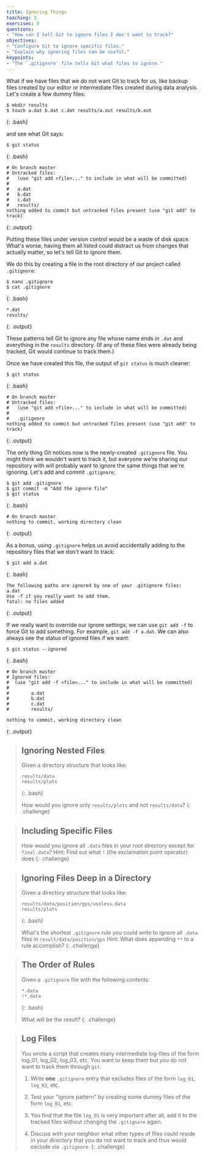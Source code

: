 ```yaml
---
title: Ignoring Things
teaching: 5
exercises: 0
questions:
- "How can I tell Git to ignore files I don't want to track?"
objectives:
- "Configure Git to ignore specific files."
- "Explain why ignoring files can be useful."
keypoints:
- "The `.gitignore` file tells Git what files to ignore."
---
```


What if we have files that we do not want Git to track for us,
like backup files created by our editor
or intermediate files created during data analysis.
Let's create a few dummy files:

~~~
$ mkdir results
$ touch a.dat b.dat c.dat results/a.out results/b.out
~~~
{: .bash}

and see what Git says:

~~~
$ git status
~~~
{: .bash}

~~~
# On branch master
# Untracked files:
#   (use "git add <file>..." to include in what will be committed)
#
#	a.dat
#	b.dat
#	c.dat
#	results/
nothing added to commit but untracked files present (use "git add" to track)
~~~
{: .output}

Putting these files under version control would be a waste of disk space.
What's worse,
having them all listed could distract us from changes that actually matter,
so let's tell Git to ignore them.

We do this by creating a file in the root directory of our project called `.gitignore`:

~~~
$ nano .gitignore
$ cat .gitignore
~~~
{: .bash}

~~~
*.dat
results/
~~~
{: .output}

These patterns tell Git to ignore any file whose name ends in `.dat`
and everything in the `results` directory.
(If any of these files were already being tracked,
Git would continue to track them.)

Once we have created this file,
the output of `git status` is much cleaner:

~~~
$ git status
~~~
{: .bash}

~~~
# On branch master
# Untracked files:
#   (use "git add <file>..." to include in what will be committed)
#
#	.gitignore
nothing added to commit but untracked files present (use "git add" to track)
~~~
{: .output}

The only thing Git notices now is the newly-created `.gitignore` file.
You might think we wouldn't want to track it,
but everyone we're sharing our repository with will probably want to ignore
the same things that we're ignoring.
Let's add and commit `.gitignore`:

~~~
$ git add .gitignore
$ git commit -m "Add the ignore file"
$ git status
~~~
{: .bash}

~~~
# On branch master
nothing to commit, working directory clean
~~~
{: .output}

As a bonus, using `.gitignore` helps us avoid accidentally adding to the repository files that we don't want to track:

~~~
$ git add a.dat
~~~
{: .bash}

~~~
The following paths are ignored by one of your .gitignore files:
a.dat
Use -f if you really want to add them.
fatal: no files added
~~~
{: .output}

If we really want to override our ignore settings,
we can use `git add -f` to force Git to add something. For example,
`git add -f a.dat`.
We can also always see the status of ignored files if we want:

~~~
$ git status --ignored
~~~
{: .bash}

~~~
# On branch master
# Ignored files:
#  (use "git add -f <file>..." to include in what will be committed)
#
#        a.dat
#        b.dat
#        c.dat
#        results/

nothing to commit, working directory clean
~~~
{: .output}

> ## Ignoring Nested Files
>
> Given a directory structure that looks like:
>
> ~~~
> results/data
> results/plots
> ~~~
> {: .bash}
>
> How would you ignore only `results/plots` and not `results/data`?
{: .challenge}

> ## Including Specific Files
>
> How would you ignore all `.data` files in your root directory except for
> `final.data`?
> Hint: Find out what `!` (the exclamation point operator) does
{: .challenge}

> ## Ignoring Files Deep in a Directory
>
> Given a directory structure that looks like:
>
> ~~~
> results/data/position/gps/useless.data
> results/plots
> ~~~
> {: .bash}
>
> What's the shortest `.gitignore` rule you could write to ignore all `.data`
> files in `result/data/position/gps`
> Hint: What does appending `**` to a rule accomplish?
{: .challenge}

> ## The Order of Rules
>
> Given a `.gitignore` file with the following contents:
>
> ~~~
> *.data
> !*.data
> ~~~
> {: .bash}
>
> What will be the result?
{: .challenge}

> ## Log Files
>
> You wrote a script that creates many intermediate log-files of the form log_01, log_02, log_03, etc.
> You want to keep them but you do not want to track them through `git`.
>
> 1. Write **one** `.gitignore` entry that excludes files of the form `log_01`, `log_02`, etc.
>
> 2. Test your "ignore pattern" by creating some dummy files of the form `log_01`, etc.
>
> 3. You find that the file `log_01` is very important after all, add it to the tracked files without changing the `.gitignore` again.
>
> 4. Discuss with your neighbor what other types of files could reside in your directory that you do not want to track and thus would exclude via `.gitignore`.
{: .challenge}
